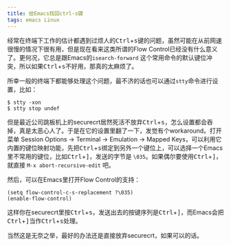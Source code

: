 ```yaml
---
title: 给Emacs找回ctrl-s键
tags: emacs Linux
---
```


经常在终端下工作的估计都遇到过烦人的<kbd>Ctrl</kbd>+<kbd>s</kbd>键的问题，虽然可能在从前网速很慢的情况下很有用，但是现在看来这类所谓的Flow Control已经没有什么意义了。更何况，它总是跟Emacs的`isearch-forward` 这个常用命令的默认键位冲突，所以如果<kbd>Ctrl</kbd>+<kbd>s</kbd>不好用，那真的太麻烦了。

所幸一般的终端下都能够处理这个问题，最不济的话也可以通过`stty`命令进行设置，比如：

    $ stty -xon
    $ stty stop undef

但是最近公司跳板机上的securecrt居然死活不放弃<kbd>Ctrl</kbd>+<kbd>s</kbd>，怎么设置都会吞掉，真是太恶心人了。于是在它的设置里翻了一下，发觉有个workaround。打开菜单 Session Options → Terminal → Emulation → Mapped Keys，可以利用它内置的键位映射功能，先把<kbd>Ctrl</kbd>+<kbd>s</kbd>绑定到另外一个键位上，可以选择一个Emacs里不常用的键位，比如<kbd>Ctrl</kbd>+<kbd>]</kbd>，发送的字节是 `\035`。如果偶尔要使用<kbd>Ctrl</kbd>+<kbd>]</kbd>，就直接 `M-x abort-recursive-edit` 吧。

然后，可以在Emacs里打开Flow Control的支持：

    (setq flow-control-c-s-replacement ?\035)
    (enable-flow-control)

这样你在securecrt里按<kbd>Ctrl</kbd>+<kbd>s</kbd>，发送出去的按键序列是<kbd>Ctrl</kbd>+<kbd>]</kbd>，而Emacs会把<kbd>Ctrl</kbd>+<kbd>]</kbd>当作<kbd>Ctrl</kbd>+<kbd>s</kbd>处理。

当然这是无奈之举，最好的办法还是直接放弃securecrt，如果可以的话。
